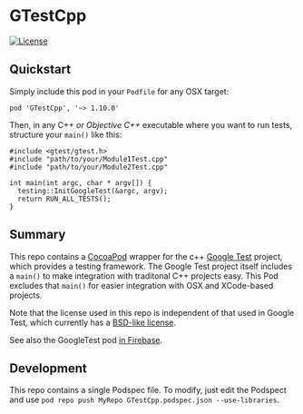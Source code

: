# GTestCpp

[![License](http://img.shields.io/:license-apache-orange.svg)](http://www.apache.org/licenses/LICENSE-2.0) 


## Quickstart

Simply include this pod in your `Podfile` for any OSX target:
```
pod 'GTestCpp', '~> 1.10.0'
```

Then, in any C++ *or Objective C++* executable where you want to run tests,
structure your `main()` like this:
```
#include <gtest/gtest.h>
#include "path/to/your/Module1Test.cpp"
#include "path/to/your/Module2Test.cpp"

int main(int argc, char * argv[]) {
  testing::InitGoogleTest(&argc, argv);
  return RUN_ALL_TESTS();
}
```

## Summary

This repo contains a [CocoaPod](https://cocoapods.org/) wrapper for the c++ 
[Google Test](https://github.com/google/googletest) project, which provides a
testing framework.  The Google Test project itself includes a `main()` to
make integration with traditonal C++ projects easy.  This Pod excludes that
`main()` for easier integration with OSX and XCode-based projects.

Note that the license used in this repo is independent of that used in
Google Test, which currently has a [BSD-like license](https://github.com/google/googletest/blob/master/LICENSE).

See also the GoogleTest pod 
[in Firebase](https://github.com/firebase/firebase-ios-sdk/blob/master/Firestore/Example/GoogleTest.podspec).

## Development

This repo contains a single Podspec file.  To modify, just edit the 
Podspect and use `pod repo push MyRepo GTestCpp.podspec.json --use-libraries`.

